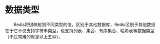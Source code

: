 # 数据类型

&ensp;&ensp;&ensp;&ensp;Redis将键映射到不同类型的值，区别于其他数据库，Redis区别于其他数据在于它不仅支持字符串类型，也支持列表、集合、有序集合、哈希表等数据类型（不过常用的就是以上五种）。